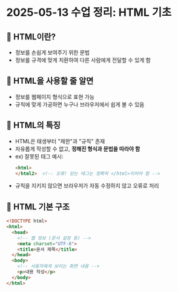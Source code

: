# 2025-05-13 수업 정리: HTML 기초

## 📌 HTML이란?
- 정보를 손쉽게 보여주기 위한 문법
- 정보를 규격에 맞게 치환하여 다른 사람에게 전달할 수 있게 함

## 📌 HTML을 사용할 줄 알면
- 정보를 웹페이지 형식으로 표현 가능
- 규칙에 맞게 가공하면 누구나 브라우저에서 쉽게 볼 수 있음

## 📌 HTML의 특징
- HTML은 태생부터 "제한"과 "규칙" 존재
- 자유롭게 작성할 수 없고, **정해진 형식과 문법을 따라야 함**
- ex) 잘못된 태그 예시:
  ```html
  <html>
  </html2>  <!-- 오류! 닫는 태그는 정확히 </html>이어야 함 -->
  ```
- 규칙을 지키지 않으면 브라우저가 자동 수정하지 않고 오류로 처리

## 📌 HTML 기본 구조
```html
<!DOCTYPE html>
<html>
  <head>
    <!-- 웹 정보 (문서 설정 등) -->
    <meta charset="UTF-8">
    <title>문서 제목</title>
  </head>
  <body>
    <!-- 사용자에게 보이는 화면 내용 -->
    <p>내용 작성</p>
  </body>
</html>